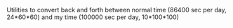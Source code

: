 Utilities to convert back and forth between normal time (86400 sec per day, 24\*60\*60) and my time (100000 sec per day, 10\*100\*100)
